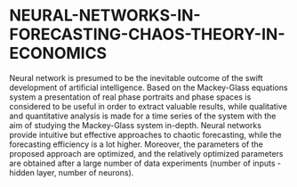 # NEURAL-NETWORKS-IN-FORECASTING-CHAOS-THEORY-IN-ECONOMICS
Neural network is presumed to be the inevitable outcome of the swift development of artificial intelligence. 
Based on the Mackey-Glass equations system a presentation of real phase portraits and phase spaces is considered to be useful in order to extract valuable results, 
while qualitative and quantitative analysis is made for a time series of the system with the aim of studying the Mackey-Glass system in-depth. 
Neural networks provide intuitive but effective approaches to chaotic forecasting, while the forecasting efficiency is a lot higher. 
Moreover, the parameters of the proposed approach are optimized, 
and the relatively optimized parameters are obtained after a large number of data experiments (number of inputs -hidden layer, number of neurons).
